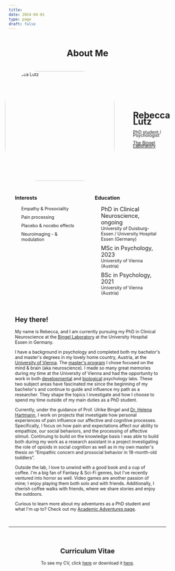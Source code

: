 ```yaml
---
title: 
date: 2024-04-01
type: page
draft: false
---
```


<div style="text-align: center; padding: 1px;">
  <h1 style="font-weight: bold;">About Me</h1>
</div>

<div style="display: flex; flex-direction: column; align-items: center; padding: 20px; max-width: 1400px; margin: 0 auto;">
  <div style="display: flex; align-items: center; justify-content: center; width: 80%; margin-bottom: 1px;">
    <div style="flex-shrink: 0; margin-right: 60px;">
      <img src="/images/avatar2.jpeg" alt="Rebecca Lutz" style="border-radius: 30%; width: 350px; height: 350px; object-fit: cover;"/>
    </div>
    <div style="text-align: left; line-height: 0.7;">
      <h1>Rebecca Lutz</h1>
      <p>PhD student / Psychologist</p>
      <p><a href="https://www.bingellab.de/">The Bingel Laboratory</a></p>
      <div style="display: flex; gap: 20px; margin-top: 10px;">
        <a href="/#contact"><i class="fas fa-envelope"></i></a>
        <a href="https://twitter.com/becki_lutz" title="Follow me on Twitter"><i class="fab fa-twitter"></i></a>
        <a href="https://github.com/BeccaL95"><i class="fab fa-github"></i></a>
        <a href="https://www.linkedin.com/in/rebecca-lutz-2a3855274/"><i class="fab fa-linkedin"></i></a>
      </div>
    </div>
  </div>

 <div style="text-align: left; width: 100%; margin-top: 20px;">
    <div style="display: flex; justify-content: space-between; width: 100%;">
      <div style="width: 45%;">
        <h3>Interests</h3>
        <ul style="list-style-type: none; padding: 0;">
          <li style="display: flex; align-items: center; margin-bottom: 10px; padding-left: 10px;">
            <i class="fas fa-book" style="margin-right: 10px;"></i>
            <span>Empathy & Prosociality</span>
          </li>
          <li style="display: flex; align-items: center; margin-bottom: 10px; padding-left: 10px;">
            <i class="fas fa-book" style="margin-right: 10px;"></i>
            <span>Pain processing</span>
          </li>
          <li style="display: flex; align-items: center; margin-bottom: 10px; padding-left: 10px;">
            <i class="fas fa-book" style="margin-right: 10px;"></i>
            <span>Placebo & nocebo effects</span>
          </li>
          <li style="display: flex; align-items: center; margin-bottom: 10px; padding-left: 10px;">
            <i class="fas fa-book" style="margin-right: 10px;"></i>
            <span>Neuroimaging - & modulation</span>
          </li>
        </ul>
      </div>
      <div style="width: 45%;">
        <h3>Education</h3>
        <ul style="list-style-type: none; padding: 0;">
          <li style="display: flex; align-items: flex-start; margin-bottom: 10px; padding-left: 10px;">
            <i class="fas fa-graduation-cap" style="margin-right: 10px; margin-top: 3px;"></i>
            <div>
              <p style="font-size: 18px; margin: 0;">PhD in Clinical Neuroscience, ongoing</p>
              <p style="font-size: 14px; margin: 0;">University of Duisburg-Essen / University Hospital Essen (Germany)</p>
            </div>
          </li>
          <li style="display: flex; align-items: flex-start; margin-bottom: 10px; padding-left: 10px;">
            <i class="fas fa-graduation-cap" style="margin-right: 10px; margin-top: 3px;"></i>
            <div>
              <p style="font-size: 18px; margin: 0;">MSc in Psychology, 2023</p>
              <p style="font-size: 14px; margin: 0;">University of Vienna (Austria)</p>
            </div>
          </li>
          <li style="display: flex; align-items: flex-start; margin-bottom: 10px; padding-left: 10px;">
            <i class="fas fa-graduation-cap" style="margin-right: 10px; margin-top: 3px;"></i>
            <div>
              <p style="font-size: 18px; margin: 0;">BSc in Psychology, 2021</p>
              <p style="font-size: 14px; margin: 0;">University of Vienna (Austria)</p>
            </div>
          </li>
        </ul>
      </div>
    </div>
  </div>

  <div style="text-align: left; width: 100%; margin-top: 20px;">
    <h2>Hey there!</h2>
    <p>My name is Rebecca, and I am currently pursuing my PhD in Clinical Neuroscience at the <a href="https://www.bingellab.de/">Bingel Laboratory</a> at the University Hospital Essen in Germany.</p>
    <p>I have a background in psychology and completed both my bachelor's and master's degrees in my lovely home country, Austria, at the <a href="https://psychologie.univie.ac.at/en/">University of Vienna</a>. The <a href="https://studieren.univie.ac.at/en/degree-programmes/master-programmes/psychology-master/">master's program</a> I chose focused on the mind & brain (aka neuroscience). I made so many great memories during my time at the University of Vienna and had the opportunity to work in both <a href="https://www.kinderstudien.at/en/">developmental</a> and <a href="https://scan-psy.univie.ac.at/">biological</a> psychology labs. These two subject areas have fascinated me since the beginning of my bachelor's and continue to guide and influence my path as a researcher. They shape the topics I investigate and how I choose to spend my time outside of my main duties as a PhD student.</p>
    <p>Currently, under the guidance of Prof. Ulrike Bingel and <a href="https://helenahartmann.com/">Dr. Helena Hartmann</a>, I work on projects that investigate how personal experiences of pain influence our affective and cognitive processes. Specifically, I focus on how pain and expectations affect our ability to empathize, our social behaviors, and the processing of affective stimuli. Continuing to build on the knowledge basis I was able to build both during my work as a research assistant in a project investigating the role of opioids in social cognition as well as in my own master's thesis on “Empathic concern and prosocial behavior in 18-month-old toddlers”.</p>
    <p>Outside the lab, I love to unwind with a good book and a cup of coffee. I'm a big fan of Fantasy & Sci-Fi genres, but I've recently ventured into horror as well. Video games are another passion of mine; I enjoy playing them both solo and with friends. Additionally, I cherish coffee walks with friends, where we share stories and enjoy the outdoors.</p>
    <p>Curious to learn more about my adventures as a PhD student and what I'm up to? Check out my <a href="/academic-adventures/">Academic Adventures page</a>.</p>
  </div>
</div>

---

<div style="text-align: center; padding: 20px;">
  <h2 style="font-weight: bold;">Curriculum Vitae</h2>
  <p>To see my CV, click <a href="#cv-details" onclick="toggleCVDetails()">here</a> or download it <a href="/uploads/CV_Lutz.pdf" download>here</a>.</p>
</div>

<div id="cv-details" style="display: none; padding: 20px; max-width: 1400px; margin: 0 auto;">
  <div style="margin-bottom: 40px;">
    <h3><i class="fas fa-flask"></i> Research Experience</h3>
    <ul style="list-style-type: none; padding: 0;">
        <li style="margin-bottom: 20px;">
            <div style="display: flex; align-items: flex-start;">
                <div style="flex: 0 0 200px;font-size: 18px;">
                    <p>10/23 – present</p>
                </div>
                <div style="flex: 1;font-size: 18px;">
                    <strong>PhD Candidate</strong><br>
                    <em style="font-size: 14px;"><a href="https://www.bingellab.de/">Bingellab - Translational Pain Research Unit</a>, University Hospital Essen (Germany)</em><br>
                    <span style="font-size: 14px;">Responsibilities include:</span>
                    <ul style="font-size: 14px;">
                        <li>Planning multiple projects to investigate how pain and expectations influence affective and cognitive processes and behaviors both on the behavioral and neuronal level</li>
                    </ul>
                    <span style="font-size: 14px;">Supervisors: Prof Ulrike Bingel, Dr Helena Hartmann, Dr Katharina Schmidt</span>
                </div>
            </div>
        </li>
        <li style="margin-bottom: 20px;">
            <div style="display: flex; align-items: flex-start;">
                <div style="flex: 0 0 200px;font-size: 18px;">
                    <p>05/23 – 09/23</p>
                </div>
                <div style="flex: 1;font-size: 18px;">
                    <strong>Student Research Assistant</strong>
                </div>
            </div>
            <div style="display: flex; align-items: flex-start;">
                <div style="flex: 0 0 200px;font-size: 18px;">
                    <p>04/22 – 04/23</p>
                </div>
                <div style="flex: 1;font-size: 18px;">
                    <strong>& Research Intern</strong><br>
                    <em style="font-size: 14px;"><a href="https://scan-psy.univie.ac.at/">SCAN-Unit</a>, Department of Cognition, Emotion, and Methods in Psychology, University of Vienna (Austria)</em><br>
                    <span style="font-size: 14px;">Responsibilities included:</span>
                    <ul style="font-size: 14px;">
                        <li>Assisting in the research project: op:cog22 - “Investigating the role of opioids in social cognition”</li>
                        <li>Collecting data using various methods (Opioids, Constant current stimulator, ECG, Dynamometer)</li>
                        <li>Conducting psychological health screenings using the M.I.N.I German Version 5.0.0 (Mini international neuropsychiatric interview) and CTQ (Childhood trauma questionnaire)</li>
                        <li>Recruiting for and organizing of testing’s</li>
                        <li>Training of new master students and interns</li>
                    </ul>
                    <span style="font-size: 14px;">Supervisors: Prof Claus Lamm, Dr Markus Rütgen, Julia Braunstein MSc</span>
                </div>
            </div>
        </li>
        <li style="margin-bottom: 20px;">
            <div style="display: flex; align-items: flex-start;">
                <div style="flex: 0 0 200px;font-size: 18px;">
                    <p>05/22 – 09/23</p>
                </div>
                <div style="flex: 1;font-size: 18px;">
                    <strong>Student Research Assistant</strong>
                </div>
            </div>
            <div style="display: flex; align-items: flex-start;">
                <div style="flex: 0 0 200px;font-size: 18px;">
                    <p>12/21 – 09/23</p>
                </div>
                <div style="flex: 1;font-size: 18px;">
                    <strong>& MSc Project</strong>
                </div>
            </div>
            <div style="display: flex; align-items: flex-start;">
                <div style="flex: 0 0 200px;font-size: 18px;">
                    <p>10/21 – 04/22</p>
                </div>
                <div style="flex: 1;font-size: 18px;">
                    <strong>& Research Intern</strong><br>
                    <em style="font-size: 14px;"><a href="https://www.kinderstudien.at/en/">Children's Studies</a> in Vienna, Department of Developmental Psychology, University of Vienna (Austria)</em><br>
                    <span style="font-size: 14px;">As student research assistant responsibilities included:</span>
                    <ul style="font-size: 14px;">
                        <li>Assisting in the research project: “Laughing Together. The Influence of laughter on cooperation in the context of bio-behavioural synchrony”</li>
                        <li>Collecting data using various neuroscientific methods (fNIRS, ECG)</li>
                        <li>Tech trouble shooting (fNIRS and other technical equipment)</li>
                        <li>Recruiting for and organizing of testing’s</li>
                        <li>Training of new interns and master students writing their master thesis</li>
                        <li>Coding of laughter (ELAN)</li>
                    </ul>
                    <span style="font-size: 14px;">Supervisors: Prof Stefanie Höhl, Dr Carolina Pletti, Verena Schäfer MSc</span><br>
                    <span style="font-size: 14px;">For MSc project responsibilities included:</span>
                    <ul style="font-size: 14px;">
                        <li>Master’s thesis in the project: “InteroSens – Interoceptive sensitivity and social development in infancy”</li>
                        <li>Collecting, micro-/coding, analyzing of data and writing of master's thesis</li>
                        <li>Thesis: “Empathic concern and prosocial behavior in 18-month-old toddlers“</li>
                    </ul>
                    <span style="font-size: 14px;">Supervisors: Prof Stefanie Höhl, Markus Tünte MSc</span><br>
                    <span style="font-size: 14px;">As research intern responsibilities included:</span>
                    <ul style="font-size: 14px;">
                        <li>Assisting in the research projects: “InteroSens – Interoceptive sensitivity and social development in infancy” and „EiToM – Emotional implicit theory of mind and interoception“</li>
                        <li>Conducting literature research</li>
                        <li>Formulating experimental paradigms on social cognitive skills</li>
                        <li>Collecting data using various neuroscientific methods (fNIRS, ECG, Eyetracking)</li>
                        <li>Analyzing physiological data (ECG)</li>
                        <li>Programming experiments using OpenSesame (Python)</li>
                        <li>Writing a Preregistration</li>
                    </ul>
                    <span style="font-size: 14px;">Supervisors: Prof Stefanie Höhl, Markus Tünte MSc</span>
                </div>
            </div>
        </li>
        <li style="margin-bottom: 20px;">
            <div style="display: flex; align-items: flex-start;">
                <div style="flex: 0 0 200px;font-size: 18px;">
                    <p>09/22 – 01/23</p>
                </div>
                <div style="flex: 1;font-size: 18px;">
                    <strong>Research Intern</strong><br>
                    <em style="font-size: 14px;"><a href="https://ccnu.univie.ac.at/">Comparative Canine Neuroimaging Unit</a>, University of Vienna (Austria)</em><br>
                    <span style="font-size: 14px;">Responsibilities included:</span>
                    <ul style="font-size: 14px;">
                        <li>Preparation of scanner and training equipment for canine MRI data acquisition and training</li>
                        <li>Assisting with MRI data collection and training with dogs</li>
                        <li>Training of new interns</li>
                    </ul>
                    <span style="font-size: 14px;">Supervisors: Prof Ludwig Huber, Prof Claus Lamm</span>
                </div>
            </div>
        </li>
        <li style="margin-bottom: 20px;">
            <div style="display: flex; align-items: flex-start;">
                <div style="flex: 0 0 200px;font-size: 18px;">
                    <p>07/22</p>
                </div>
                <div style="flex: 1;font-size: 18px;">
                    <strong>Student Assistant</strong><br>
                    <em style="font-size: 14px;"><a href="https://escaneurosci.eu/">ESCAN</a> 2022 in Vienna (Austria), European Society for Cognitive and Affective Neuroscience</em><br>
                    <span style="font-size: 14px;">Responsibilities included:</span>
                    <ul style="font-size: 14px;">
                        <li>Assisting at the conference and the social events</li>
                        <li>Technical help/trouble shooting during keynotes, symposia and oral presentations</li>
                    </ul>
                    <span style="font-size: 14px;">Local organizers: Assoc Prof Giorgia Silani, Prof Claus Lamm</span>
                </div>
            </div>
        </li>
    </ul>
</div>

<div style="margin-bottom: 40px;">
  <h3><i class="fas fa-chalkboard-teacher"></i> Teaching Experience</h3>
  <ul style="list-style-type: none; padding: 0;">
    <li style="margin-bottom: 20px;">
      <div style="display: flex;">
        <div style="flex: 0 0 150px; font-size: 18px;">
          <p>02/24</p>
        </div>
        <div style="flex: 1; font-size: 18px;">
          <strong>Seminar “Grundlagen experimenteller Forschung am Beispiel Schmerz”</strong><br>
          <em style="font-size: 14px;">Medical Faculty, University of Duisburg-Essen (Germany)</em><br>
          <span style="font-size: 14px;">Responsibilities include:</span>
          <ul style="font-size: 14px;">
            <li>Assisting other members of the Bingel team in a seminar</li>
            <li>Teaching medical students about research, specifically pain research and how pain can be measured</li>
          </ul>
        </div>
      </div>
    </li>
    <li style="margin-bottom: 20px;">
      <div style="display: flex;">
        <div style="flex: 0 0 150px; font-size: 18px;">
          <p>2019 – 2020</p>
        </div>
        <div style="flex: 1; font-size: 18px;">
          <strong>Student Tutor</strong><br>
          <em style="font-size: 14px;"><a href="https://psychologie.univie.ac.at/en/">Faculty of Psychology</a>, Department of Developmental and Educational Psychology, University of Vienna (Austria)</em><br>
          <span style="font-size: 14px;"><strong>Course: <a href="https://ufind.univie.ac.at/en/course.html?lv=200210&semester=2020W">“Supervised Orientation Tutorium”</a></strong></span><br>
          <span style="font-size: 14px;">Responsibilities included:</span>
          <ul style="font-size: 14px;">
            <li>Conducting 4 in-person seminar sessions</li>
            <li>Teaching 8 first-year undergraduate psychology students various study-relevant core competencies (e.g., time and learning management) as well as techniques for reading scientific literature</li>
          </ul>
          <span style="font-size: 14px;">Supervisors: Dr Birgit Leidenfrost, Dr Dorothea König</span>
        </div>
      </div>
    </li>
  </ul>
</div>

<div style="margin-bottom: 40px;">
  <h3><i class="fas fa-bullhorn"></i> Science Communication</h3>
  <ul style="list-style-type: none; padding: 0;">
    <li style="margin-bottom: 20px;">
      <div style="display: flex;">
        <div style="flex: 0 0 150px; font-size: 18px;">
          <p>04/24</p>
        </div>
        <div style="flex: 1; font-size: 18px;">
          <strong>Girls & Boys Day 2024 “Was man als Wissenschaftler*In so macht & warum nicht nur Ärzt*Innen sich mit Schmerz beschäftigen”</strong><br>
          <em style="font-size: 14px;"><a href="https://www.bingellab.de/">Bingellab - Translational Pain Research Unit</a>, University Hospital Essen (Germany)</em><br>
          <span style="font-size: 14px;">Responsibilities included:</span>
          <ul style="font-size: 14px;">
            <li>Planning and leading a workshop to give 12-16 year-old teenagers insights into the work of a (neuro-)scientist as part of the University of Duisburg-Essen’s yearly Girls & Boys Day</li>
          </ul>
        </div>
      </div>
    </li>
    <li style="margin-bottom: 20px;">
      <div style="display: flex;">
        <div style="flex: 0 0 150px; font-size: 18px;">
          <p>02/24</p>
        </div>
        <div style="flex: 1; font-size: 18px;">
          <strong>Workshop “Was mein Gehirn alles kann”</strong><br>
          <em style="font-size: 14px;"><a href="https://www.junioruni-essen.de/">Junior-Uni Essen</a> (Germany)</em><br>
          <span style="font-size: 14px;">Responsibilities include:</span>
          <ul style="font-size: 14px;">
            <li>Assisting Dr Helena Hartmann with a workshop for 8–10-year-old children</li>
          </ul>
        </div>
      </div>
    </li>
  </ul>
</div>


<div style="margin-bottom: 40px;">
  <h3><i class="fas fa-award"></i> Academic Scholarships</h3>
  <ul style="list-style-type: none; padding: 0;">
    <li style="margin-bottom: 20px;">
      <div style="display: flex; align-items: flex-start;">
        <div style="flex: 0 0 200px; font-size: 18px;">
          <p>2024 (1,301€)</p>
        </div>
        <div style="flex: 1;font-size: 18px;">
          <strong>Scholarship for excellent academic achievements</strong><br>
          <em style="font-size: 14px;">University of Vienna (Austria)</em>
        </div>
      </div>
    </li>
    <li style="margin-bottom: 20px;">
      <div style="display: flex; align-items: flex-start;">
        <div style="flex: 0 0 200px; font-size: 18px;">
          <p>2023 (750€)</p>
        </div>
        <div style="flex: 1;font-size: 18px;">
          <strong>Scholarship for excellent academic achievements</strong><br>
          <em style="font-size: 14px;">University of Vienna (Austria)</em>
        </div>
      </div>
    </li>
  </ul>
</div>

<div style="margin-bottom: 40px;">
  <h3><i class="fas fa-chart-area"></i> Poster Presentations</h3>
  <div style="margin-bottom: 20px;">
    <div style="display: flex;">
      <div style="flex: 1; font-size: 14px;">
        Tünte, M., Jordan, G., <strong>Lutz, R.</strong>, & Höhl, S. (2023, March 23). Using micro-coding to investigate temporal dynamics of empathic concern in 18-month-old infants [Poster Presentation]. SRCD 2023 Biennial Meeting, Salt Lake City, Utah, USA
      </div>
    </div>
  </div>
  <div style="margin-bottom: 20px;">
    <div style="display: flex;">
      <div style="flex: 1; font-size: 14px;">
        <strong>Lutz, R.</strong>, Tünte, M., & Höhl, S. (2023, February 03). Empathic concern and prosocial behavior in 18-month-old toddlers [Poster Presentation]. CoBeNe Academy Conference 2023, Vienna, Austria
      </div>
    </div>
  </div>
</div>

<div style="margin-bottom: 40px;">
  <h3><i class="fas fa-tools"></i> Relevant Skills</h3>
  <ul>
    <li style="margin-bottom: 20px;">
      <div style="display: flex;">
        <div style="flex: 0 0 200px; font-size:18px;">
          Software:
        </div>
        <div style="flex: 1; font-size: 14px;">
          very good skills in MS Office<br>
          advanced skills in Interact, OpenSesame, SoSci Survey, SPSS, JASP, R, ELAN, Matlab<br>
          basic skills in PsychoPy
        </div>
      </div>
    </li>
    <li style="margin-bottom: 20px;">
      <div style="display: flex;">
        <div style="flex: 0 0 200px; font-size:18px;">
          Programming:
        </div>
        <div style="flex: 1; font-size: 14px;">
          Python for fMRI data (pre-)processing, statistical analysis, programming tasks. MATLAB for fNIRS data preprocessing, EEG data preprocessing, programming tasks
        </div>
      </div>
    </li>
    <li style="margin-bottom: 20px;">
      <div style="display: flex;">
        <div style="flex: 0 0 200px; font-size:18px;">
          Research experience:
        </div>
        <div style="flex: 1; font-size: 14px;">
          fNIRS, fMRI, EEG, Eyetracking (EyeLink 1000), ECG, Opioids, Placebos/Nocebos, Thermal heat stimulator, Constant current stimulator (Digitimer DS5), Dynamometer, Respiration Belt
        </div>
      </div>
    </li>
    <li style="margin-bottom: 20px;">
      <div style="display: flex;">
        <div style="flex: 0 0 200px; font-size:18px;">
          Languages:
        </div>
        <div style="flex: 1; font-size: 14px;">
          German (first language), English (C2), French (A2)
        </div>
      </div>
    </li>
  </ul>
</div>
</div>

<script>
  function toggleCVDetails() {
    var cvDetails = document.getElementById('cv-details');
    if (cvDetails.style.display === 'none' || cvDetails.style.display === '') {
      cvDetails.style.display = 'block';
    } else {
      cvDetails.style.display = 'none';
    }
  }
</script>
